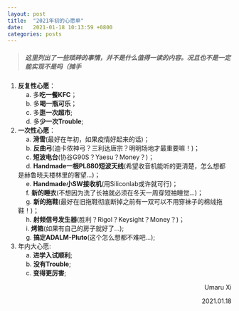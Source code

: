 ```yaml
---
layout: post
title:  "2021年初的心愿单"
date:   2021-01-18 10:13:59 +0800
categories: posts
---
```


> ##### 这里列出了一些琐碎的事情，并不是什么值得一读的内容。况且也不是一定能实现不是吗（摊手 #####

1. **反复性心愿**：  
&emsp; a. 多**吃一餐KFC**；  
&emsp; b. 多**喝一瓶可乐**；  
&emsp; c. 多**逛一次超市**;  
&emsp; d. 多**少一次Trouble**;  
1. **一次性心愿**：  
&emsp; a. **滑雪**(最好在年初，如果疫情好起来的话)；  
&emsp; b. **反曲弓**(迪卡侬神弓？三利达唐宗？明明场地才最重要嘛！)；  
&emsp; c. **短波电台**(协谷G90S？Yaesu？Money？)；  
&emsp; d. **Handmade一根PL880短波天线**(希望收音机能听的更清楚，怎么想都是赫鲁晓夫楼林里的奢望...)；  
&emsp; e. **Handmade小SW接收机**(用Siliconlab或许就可行)；  
&emsp; f. **新的睡衣**(不想因为洗了长袖就必须在冬天一周穿短袖睡觉...)；  
&emsp; g. **新的拖鞋**(最好在旧拖鞋彻底断掉之前有一双可以不用穿袜子的棉绒拖鞋！)；  
&emsp; h. **射频信号发生器**(胜利？Rigol？Keysight？Money？)；  
&emsp; i. **烤箱**(如果有自己的房子就好了...);  
&emsp; g. **搞定ADALM-Pluto**(这个怎么想都不难吧...);  
1. 年内大心愿:  
&emsp; a. **进学入试顺利**;  
&emsp; b. **没有Trouble**;  
&emsp; c. **变得更厉害**;  

<p align="right">Umaru Xi</p>
<p align="right">2021.01.18</p>